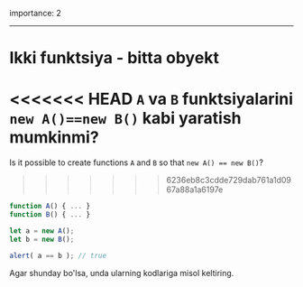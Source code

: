 importance: 2

---

# Ikki funktsiya - bitta obyekt

<<<<<<< HEAD
`A` va `B` funktsiyalarini `new A()==new B()` kabi yaratish mumkinmi?
=======
Is it possible to create functions `A` and `B` so that `new A() == new B()`?
>>>>>>> 6236eb8c3cdde729dab761a1d0967a88a1a6197e

```js no-beautify
function A() { ... }
function B() { ... }

let a = new A();
let b = new B();

alert( a == b ); // true
```

Agar shunday bo'lsa, unda ularning kodlariga misol keltiring.
